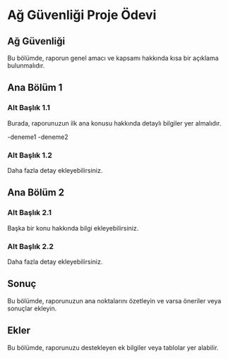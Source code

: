 # Ağ Güvenliği Proje Ödevi

## Ağ Güvenliği 

Bu bölümde, raporun genel amacı ve kapsamı hakkında kısa bir açıklama bulunmalıdır.

## Ana Bölüm 1

### Alt Başlık 1.1
Burada, raporunuzun ilk ana konusu hakkında detaylı bilgiler yer almalıdır.

-deneme1
-deneme2

### Alt Başlık 1.2

Daha fazla detay ekleyebilirsiniz.

## Ana Bölüm 2

### Alt Başlık 2.1

Başka bir konu hakkında bilgi ekleyebilirsiniz.

### Alt Başlık 2.2

Daha fazla detay ekleyebilirsiniz.

## Sonuç

Bu bölümde, raporunuzun ana noktalarını özetleyin ve varsa öneriler veya sonuçlar ekleyin.

## Ekler

Bu bölümde, raporunuzu destekleyen ek bilgiler veya tablolar yer alabilir.

